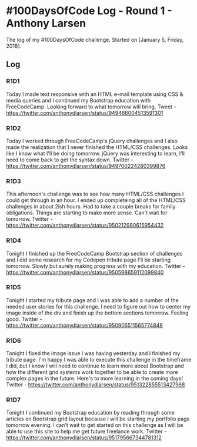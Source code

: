 # #100DaysOfCode Log - Round 1 - Anthony Larsen

The log of my #100DaysOfCode challenge. Started on [January 5, Friday, 2018].

## Log

### R1D1 
Today I made text responsive with an HTML e-mail template using CSS & media queries and I continued my Bootstrap education with FreeCodeCamp. Looking forward to what tomorrow will bring. Tweet - https://twitter.com/anthonydlarsen/status/949466004513591301

### R1D2
Today I worked through FreeCodeCamp's jQuery challenges and I also made the realization that I never finished the HTML/CSS challenges. Looks like I know what I'll be doing tomorrow. jQuery was interesting to learn, I'll need to come back to get the syntax down. 
Twitter - https://twitter.com/anthonydlarsen/status/949700224280399876

### R1D3
This afternoon's challenge was to see how many HTML/CSS challenges I could get through in an hour. I ended up completeing all of the HTML/CSS challenges in about 2ish hours. Had to take a couple breaks for family obligations. Things are starting to make more sense. Can't wait for tomorrow. Twitter - https://twitter.com/anthonydlarsen/status/950212980615954432

### R1D4
Tonight I finished up the FreeCodeCamp Bootstrap section of challenges and I did some research for my Codepen tribute page I'll be starting tomorrow. Slowly but surely making progress with my education. 
Twitter - https://twitter.com/anthonydlarsen/status/950598659112099840 

### R1D5
Tonight I started my tribute page and I was able to add a number of the needed user stories for this challenge. I need to figure out how to center my image inside of the div and finish up the bottom sections tomorrow. Feeling good. 
Twitter - https://twitter.com/anthonydlarsen/status/950905511565774848

### R1D6
Tonight I fixed the image issue I was having yesterday and I finished my tribute page. I'm happy I was able to execute this challenge in the timeframe I did, but I know I will need to continue to learn more about Bootstrap and how the different grid systems work together to be able to create more complex pages in the future. Here's to more learning in the coming days! 
Twitter - https://twitter.com/anthonydlarsen/status/951322855513427968

### R1D7
Tonight I continued my Bootstrap education by reading through some articles on Bootstrap grid layout because I will be starting my portfolio page tomorrow evening. I can't wait to get started on this challenge as I will be able to use this site to help me get future freelance work. Twitter - https://twitter.com/anthonydlarsen/status/951795667344781312
